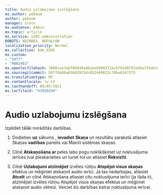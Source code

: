 ```yaml
---
title: Audio uzlabojumu izslēgšana
ms.author: pebaum
author: pebaum
manager: scotv
ms.audience: Admin
ms.topic: article
ms.service: o365-administration
ROBOTS: NOINDEX, NOFOLLOW
localization_priority: Normal
ms.collection: Adm_O365
ms.custom:
- "3477"
- "9001463"
ms.openlocfilehash: 3988cee3abf809d4a4b2eeb990372ac6765d0797a5ba735ab1c089abb6e81bb8
ms.sourcegitcommit: b5f7da89a650d2915dc652449623c78be6247175
ms.translationtype: MT
ms.contentlocale: lv-LV
ms.lasthandoff: 08/05/2021
ms.locfileid: "53920294"
---
```

# <a name="turn-off-audio-enhancement"></a>Audio uzlabojumu izslēgšana

Izpildiet tālāk norādītās darbības.

1. Dodieties **uz** sākums , **ievadiet** **Skaņa** un rezultātu sarakstā atlasiet Skaņas **vadības** panelis vai Mainīt sistēmas skaņas.

2. Cilnē **Atskaņošana ar** peles labo pogu noklikšķiniet uz noklusējuma ierīces (vai pieskarieties un turiet to) un atlasiet **Rekvizīti**.

3. Cilnē **Uzlabojumi atzīmējiet** izvēles rūtiņu **Atspējot visus skaņas** efektus un mēģiniet atskaņot audio ierīci. Ja tas nedarbojas, atlasiet **Atcelt** un  cilnē Atskaņošana atlasiet citu noklusējuma ierīci (ja tāda ir), atzīmējiet izvēles rūtiņu Atspējot visus skaņas efektus un mēģiniet atskaņot audio vēlreiz.  Veiciet šīs darbības katrai noklusējuma ierīcei.
